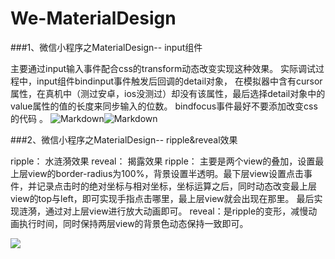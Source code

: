 # We-MaterialDesign
###1、微信小程序之MaterialDesign-- input组件

  主要通过input输入事件配合css的transform动态改变实现这种效果。
	实际调试过程中，input组件bindinput事件触发后回调的detail对象，
	在模拟器中含有cursor属性，在真机中（测过安卓，ios没测过）却没有该属性，最后选择detail对象中的value属性的值的长度来同步输入的位数。
	bindfocus事件最好不要添加改变css的代码 。
![Markdown](http://p1.bpimg.com/1949/a9f11eb8c3e9d6a1.gif)![Markdown](http://i1.piimg.com/1949/2e36795f7c36bb48.gif) 


###2、微信小程序之MaterialDesign-- ripple&reveal效果

ripple： 水涟漪效果       reveal： 揭露效果
ripple： 主要是两个view的叠加，设置最上层view的border-radius为100%，背景设置半透明。最下层view设置点击事件，并记录点击时的绝对坐标与相对坐标，坐标运算之后，同时动态改变最上层view的top与left，即可实现手指点击哪里，最上层view就会出现在那里。 最后实现涟漪，通过对上层view进行放大动画即可。
reveal：是ripple的变形，减慢动画执行时间，同时保持两层view的背景色动态保持一致即可。

![](http://p1.bpimg.com/567571/3ebc8791315b65b7.gif)
